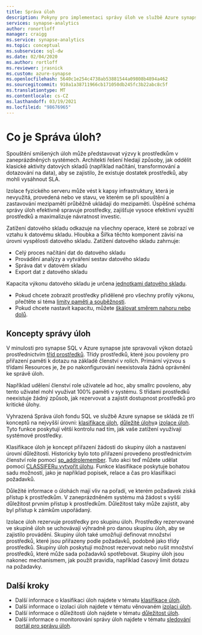 ```yaml
---
title: Správa úloh
description: Pokyny pro implementaci správy úloh ve službě Azure synapse Analytics.
services: synapse-analytics
author: ronortloff
manager: craigg
ms.service: synapse-analytics
ms.topic: conceptual
ms.subservice: sql-dw
ms.date: 02/04/2020
ms.author: rortloff
ms.reviewer: jrasnick
ms.custom: azure-synapse
ms.openlocfilehash: 5640c1e254c4738ab53881544a09808b4894a462
ms.sourcegitcommit: 910a1a38711966cb171050db245fc3b22abc8c5f
ms.translationtype: MT
ms.contentlocale: cs-CZ
ms.lasthandoff: 03/19/2021
ms.locfileid: "98676965"
---
```

# <a name="what-is-workload-management"></a>Co je Správa úloh?

Spouštění smíšených úloh může představovat výzvy k prostředkům v zaneprázdněných systémech.  Architekti řešení hledají způsoby, jak oddělit klasické aktivity datových skladů (například načítání, transformování a dotazování na data), aby se zajistilo, že existuje dostatek prostředků, aby mohli vysáhnout SLA.  

Izolace fyzického serveru může vést k kapsy infrastruktury, která je nevyužitá, provedená nebo ve stavu, ve kterém se při spouštění a zastavování mezipamětí průběžně ukládají do mezipaměti.  Úspěšné schéma správy úloh efektivně spravuje prostředky, zajišťuje vysoce efektivní využití prostředků a maximalizuje návratnost investic.

Zatížení datového skladu odkazuje na všechny operace, které se zobrazí ve vztahu k datovému skladu. Hloubka a Šířka těchto komponent závisí na úrovni vyspělosti datového skladu.  Zatížení datového skladu zahrnuje:

- Celý proces načítání dat do datového skladu
- Provádění analýzy a vytváření sestav datového skladu
- Správa dat v datovém skladu
- Export dat z datového skladu

Kapacita výkonu datového skladu je určena [jednotkami datového skladu](what-is-a-data-warehouse-unit-dwu-cdwu.md).

- Pokud chcete zobrazit prostředky přidělené pro všechny profily výkonu, přečtěte si téma [limity paměti a souběžnosti](memory-concurrency-limits.md).
- Pokud chcete nastavit kapacitu, můžete [škálovat směrem nahoru nebo dolů](quickstart-scale-compute-portal.md).

## <a name="workload-management-concepts"></a>Koncepty správy úloh

V minulosti pro synapse SQL v Azure synapse jste spravovali výkon dotazů prostřednictvím [tříd prostředků](resource-classes-for-workload-management.md).  Třídy prostředků, které jsou povoleny pro přiřazení paměti k dotazu na základě členství v rolích.  Primární výzvou s třídami Resources je, že po nakonfigurování neexistovala žádná oprávnění ke správě úloh.  

Například udělení členství role uživatele ad hoc, aby smallrc povoleno, aby tento uživatel mohl využívat 100% paměti v systému.  S třídami prostředků neexistuje žádný způsob, jak rezervovat a zajistit dostupnost prostředků pro kritické úlohy.

Vyhrazená Správa úloh fondu SQL ve službě Azure synapse se skládá ze tří konceptů na nejvyšší úrovni: [klasifikace úloh](sql-data-warehouse-workload-classification.md), [důležité úlohy](sql-data-warehouse-workload-importance.md)a [izolace úloh](sql-data-warehouse-workload-isolation.md).  Tyto funkce poskytují větší kontrolu nad tím, jak vaše zatížení využívají systémové prostředky.

Klasifikace úloh je koncept přiřazení žádosti do skupiny úloh a nastavení úrovní důležitosti.  Historicky bylo toto přiřazení provedeno prostřednictvím členství role pomocí [sp_addrolemember](resource-classes-for-workload-management.md#change-a-users-resource-class).  Tuto akci teď můžete udělat pomocí [CLASSIFERu vytvořit úlohu](/sql/t-sql/statements/create-workload-classifier-transact-sql?toc=/azure/synapse-analytics/sql-data-warehouse/toc.json&bc=/azure/synapse-analytics/sql-data-warehouse/breadcrumb/toc.json&view=azure-sqldw-latest&preserve-view=true).  Funkce klasifikace poskytuje bohatou sadu možností, jako je například popisek, relace a čas pro klasifikaci požadavků.

Důležité informace o úlohách mají vliv na pořadí, ve kterém požadavek získá přístup k prostředkům.  V zaneprázdněném systému má žádost s vyšší důležitost prvním přístup k prostředkům.  Důležitost taky může zajistit, aby byl přístup k zámkům uspořádaný.

Izolace úloh rezervuje prostředky pro skupinu úloh.  Prostředky rezervované ve skupině úloh se uchovávají výhradně pro danou skupinu úloh, aby se zajistilo provádění.  Skupiny úloh také umožňují definovat množství prostředků, které jsou přiřazeny podle požadavků, podobně jako třídy prostředků.  Skupiny úloh poskytují možnost rezervovat nebo rušit množství prostředků, které může sada požadavků spotřebovat.  Skupiny úloh jsou nakonec mechanismem, jak použít pravidla, například časový limit dotazu na požadavky.  

## <a name="next-steps"></a>Další kroky

- Další informace o klasifikaci úloh najdete v tématu [klasifikace úloh](sql-data-warehouse-workload-classification.md).  
- Další informace o izolaci úloh najdete v tématu věnovaném [izolaci úloh](sql-data-warehouse-workload-isolation.md).  
- Další informace o důležitosti úloh najdete v tématu [důležitost úloh](sql-data-warehouse-workload-importance.md).  
- Další informace o monitorování správy úloh najdete v tématu [sledování portál pro správu úloh](sql-data-warehouse-workload-management-portal-monitor.md).  
